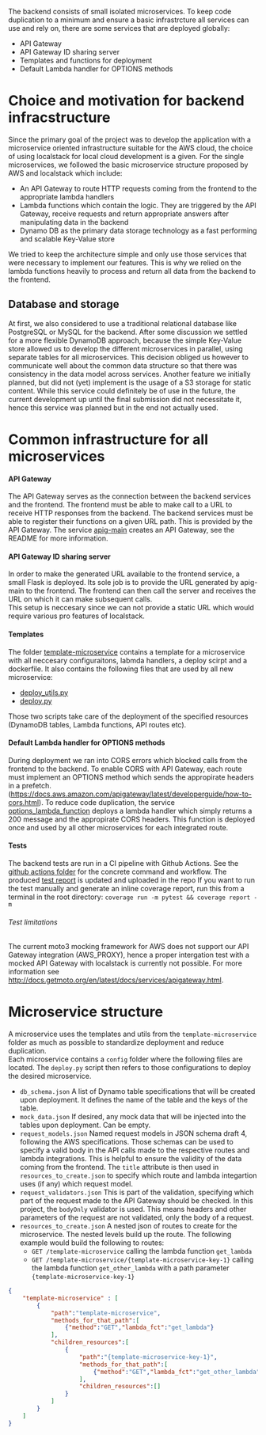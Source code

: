 The backend consists of small isolated microservices. To keep code duplication to a minimum and ensure a basic infrastrcture all services can use and rely on, there are some services that are deployed globally:
- API Gateway
- API Gateway ID sharing server
- Templates and functions for deployment
- Default Lambda handler for OPTIONS methods

# Choice and motivation for backend infracstructure
Since the primary goal of the project was to develop the application with a microservice oriented infrastructure suitable for the AWS cloud, the choice of using localstack for local cloud development is a given. For the single microservices, we followed the basic microservice structure proposed by AWS and localstack which include:
- An API Gateway to route HTTP requests coming from the frontend to the appropriate lambda handlers
- Lambda functions which contain the logic. They are triggered by the API Gateway, receive requests and return appropriate answers after manipulating data in the backend
- Dynamo DB as the primary data storage technology as a fast performing and scalable Key-Value store

We tried to keep the architecture simple and only use those services that were necessary to implement our features. This is why we relied on the lambda functions heavily to process and return all data from the backend to the frontend.

## Database and storage
At first, we also considered to use a traditional relational database like PostgreSQL or MySQL for the backend. After some discussion we settled for a more flexible DynamoDB approach, because the simple Key-Value store allowed us to develop the different microservices in parallel, using separate tables for all microservices. This decision obliged us however to communicate well about the common data structure so that there was consistency in the data model across services.
Another feature we initially planned, but did not (yet) implement is the usage of a S3 storage for static content. While this service could definitely be of use in the future, the current development up until the final submission did not necessitate it, hence this service was planned but in the end not actually used.


# Common infrastructure for all microservices

#### API Gateway
The API Gateway serves as the connection between the backend services and the frontend. The frontend must be able to make call to a URL to receive HTTP responses from the backend. The backend services must be able to register their functions on a given URL path. This is provided by the API Gateway. The service [apig-main](./apig-main/) creates an API Gateway, see the README for more information.

#### API Gateway ID sharing server
In order to make the generated URL available to the frontend service, a small Flask is deployed. Its sole job is to provide the URL generated by apig-main to the frontend. The frontend can then call the server and receives the URL on which it can make subsequent calls.  
This setup is neccesary since we can not provide a static URL which would require various pro features of localstack.

#### Templates
The folder [template-microservice](./template-microservice/) contains a template for a microservice with all neccesary configuraitons, labmda handlers, a deploy scirpt and a dockerfile. It also contains the following files that are used by all new microservice:
- [deploy_utils.py](./template-microservice/deploy_utils.py)
- [deploy.py](./template-microservice/deploy.py)

Those two scripts take care of the deployment of the specified resources (DynamoDB tables, Lambda functions, API routes etc).

#### Default Lambda handler for OPTIONS methods
During deployment we ran into CORS errors which blocked calls from the frontend to the backend. To enable CORS with API Gateway, each route must implement an OPTIONS method which sends the appropirate headers in a prefetch. (https://docs.aws.amazon.com/apigateway/latest/developerguide/how-to-cors.html). To reduce code duplication, the service [options_lambda_function](./options_lambda_function/) deploys a lambda handler which simply returns a 200 message and the appropirate CORS headers. This function is deployed once and used by all other microservices for each integrated route.

#### Tests
The backend tests are run in a CI pipeline with Github Actions. See the [github actions folder](../.github/workflows/code_quality.yml) for the concrete command and workflow. The produced [test report](../.qodana/code-coverage/) is updated and uploaded in the repo
If you want to run the test manually and generate an inline coverage report, run this from a terminal in the root directory:
`coverage run -m pytest && coverage report -m`

###### Test limitations
The current moto3 mocking framework for AWS does not support our API Gateway integration (AWS_PROXY), hence a proper intergation test with a mocked API Gateway with localstack is currently not possible. For more information see http://docs.getmoto.org/en/latest/docs/services/apigateway.html.


# Microservice structure
A microservice uses the templates and utils from the `template-microservice` folder as much as possible to standardize deployment and reduce duplication.  
Each microservice contains a `config` folder where the following files are located. The `deploy.py` script then refers to those configurations to deploy the desired microservice.

- `db_schema.json` A list of Dynamo table specifications that will be created upon deployment. It defines the name of the table and the keys of the table.
- `mock_data.json` If desired, any mock data that will be injected into the tables upon deployment. Can be empty.
- `request_models.json` Named request models in JSON schema draft 4, following the AWS specifications. Those schemas can be used to specify a valid body in the API calls made to the respective routes and lambda integrations. This is helpful to ensure the validity of the data coming from the frontend. The `title` attribute is then used in `resources_to_create.json` to specify which route and lambda integartion uses (if any) which request model.
- `request_validators.json` This is part of the validation, specifying which part of the request made to the API Gateway should be checked. In this project, the `bodyOnly` validator is used. This means headers and other parameters of the request are not validated, only the body of a request.
- `resources_to_create.json` A nested json of routes to create for the microservice. The nested levels build up the route. The following example would build the following to routes:  
    - `GET /template-microservice` calling the lambda function `get_lambda`
    - `GET /template-microservice/{template-microservice-key-1}` calling the lambda function `get_other_lambda` with a path parameter `{template-microservice-key-1}`
```json
{
    "template-microservice" : [
        {
            "path":"template-microservice",
            "methods_for_that_path":[
                {"method":"GET","lambda_fct":"get_lambda"}
            ],
            "children_resources":[
                {
                    "path":"{template-microservice-key-1}",
                    "methods_for_that_path":[
                        {"method":"GET","lambda_fct":"get_other_lambda"}
                    ],
                    "children_resources":[]
                }
            ]
        }        
    ]
}
```